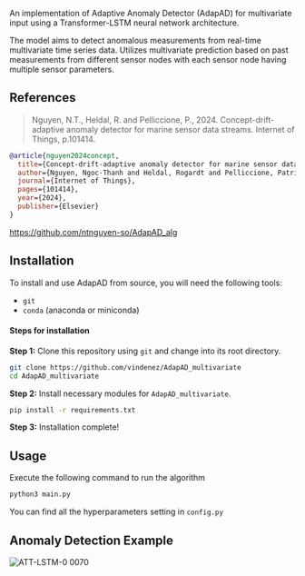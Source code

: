 An implementation of Adaptive Anomaly Detector (AdapAD) for multivariate input using a Transformer-LSTM neural network architecture. 

The model aims to detect anomalous measurements from real-time multivariate time series data.
Utilizes multivariate prediction based on past measurements from different sensor nodes with each sensor node having multiple sensor parameters. 

## References
> Nguyen, N.T., Heldal, R. and Pelliccione, P., 2024. Concept-drift-adaptive anomaly detector for marine sensor data streams. Internet of Things, p.101414.

```bibtex
@article{nguyen2024concept,
  title={Concept-drift-adaptive anomaly detector for marine sensor data streams},
  author={Nguyen, Ngoc-Thanh and Heldal, Rogardt and Pelliccione, Patrizio},
  journal={Internet of Things},
  pages={101414},
  year={2024},
  publisher={Elsevier}
}
```
https://github.com/ntnguyen-so/AdapAD_alg

## Installation

To install and use AdapAD from source, you will need the following tools:

- `git`
- `conda` (anaconda or miniconda)

#### Steps for installation

**Step 1:** Clone this repository using `git` and change into its root directory.

```bash
git clone https://github.com/vindenez/AdapAD_multivariate
cd AdapAD_multivariate
```

**Step 2:** Install necessary modules for `AdapAD_multivariate`.

```bash
pip install -r requirements.txt
```

**Step 3:** Installation complete!

## Usage

Execute the following command to run the algorithm
```bash
python3 main.py
```

You can find all the hyperparameters setting in `config.py`

## Anomaly Detection Example
![ATT-LSTM-0 0070](https://github.com/user-attachments/assets/4133eed8-e68e-457d-badf-3996c548be7d)

